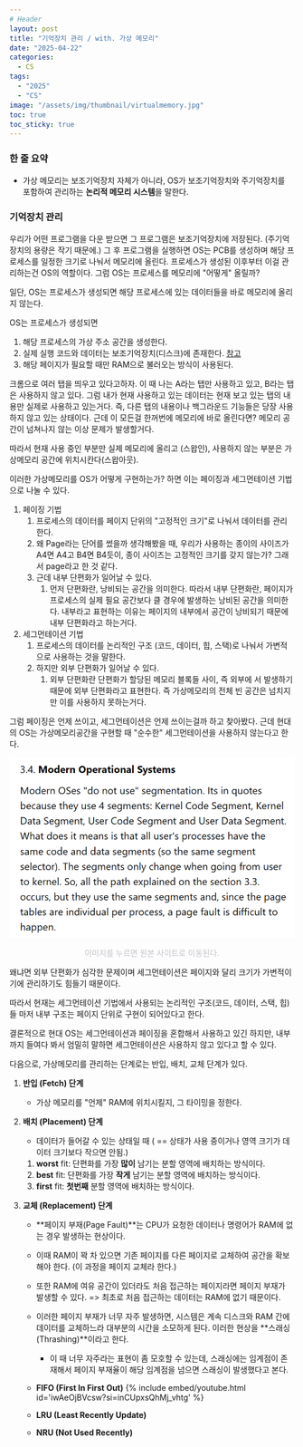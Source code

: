```yaml
---
# Header
layout: post
title: "기억장치 관리 / with. 가상 메모리"
date: "2025-04-22"
categories:
  - CS
tags: 
  - "2025"
  - "CS"
image: "/assets/img/thumbnail/virtualmemory.jpg"
toc: true
toc_sticky: true
---
```


### 한 줄 요약
- 가상 메모리는 보조기억장치 자체가 아니라, OS가 보조기억장치와 주기억장치를 포함하여 관리하는 **논리적 메모리 시스템**을 말한다.

### 기억장치 관리
우리가 어떤 프로그램을 다운 받으면 그 프로그램은 보조기억장치에 저장된다. (주기억장치의 용량은 작기 때문에.) 
그 후 프로그램을 실행하면 OS는 PCB를 생성하며 해당 프로세스를 일정한 크기로 나눠서 메모리에 올린다.
프로세스가 생성된 이후부터 이걸 관리하는건 OS의 역할이다. 그럼 OS는 프로세스를 메모리에 "어떻게" 올릴까?

일단, OS는 프로세스가 생성되면 해당 프로세스에 있는 데이터들을 바로 메모리에 올리지 않는다.

OS는 프로세스가 생성되면 
1. 해당 프로세스의 가상 주소 공간을 생성한다.
2. 실제 실행 코드와 데이터는 보조기억장치(디스크)에 존재한다. [참고](https://dpwls02142.github.io/posts/itertools-%EB%9D%BC%EC%9D%B4%EB%B8%8C%EB%9F%AC%EB%A6%AC%EC%99%80-%EB%A9%94%EB%AA%A8%EB%A6%AC-%EA%B5%AC%EC%A1%B0/#%EA%B7%B8%EB%9F%BC-ram%EC%97%90-%EC%96%B4%EB%96%BB%EA%B2%8C-%EC%A0%81%EC%9E%AC%EA%B0%80-%EB%90%98%EB%8A%94%EA%B0%80)
3. 해당 페이지가 필요할 때만 RAM으로 불러오는 방식이 사용된다.

크롬으로 여러 탭을 띄우고 있다고하자. 이 때 나는 A라는 탭만 사용하고 있고, B라는 탭은 사용하지 않고 있다. 그럼 내가 현재 사용하고 있는 데이터는 현재 보고 있는 탭의 내용만 실제로 사용하고 있는거다. 즉, 다른 탭의 내용이나 백그라운드 기능들은 당장 사용하지 않고 있는 상태이다. 근데 이 모든걸 한꺼번에 메모리에 바로 올린다면? 메모리 공간이 넘쳐나지 않는 이상 문제가 발생할거다.

따라서 현재 사용 중인 부분만 실제 메모리에 올리고 (스왑인), 사용하지 않는 부분은 가상메모리 공간에 위치시칸다(스왑아웃).

이러한 가상메모리를 OS가 어떻게 구현하는가? 하면 이는 페이징과 세그먼테이션 기법으로 나눌 수 있다.
1. 페이징 기법
	1. 프로세스의 데이터를 페이지 단위의 "고정적인 크기"로 나눠서 데이터를 관리한다.
	2. 왜 Page라는 단어를 썼을까 생각해봤을 때, 우리가 사용하는 종이의 사이즈가 A4면 A4고 B4면 B4듯이, 종이 사이즈는 고정적인 크기를 갖지 않는가? 그래서 page라고 한 것 같다.
	3. 근데 내부 단편화가 일어날 수 있다.
		1. 먼저 단편화란, 낭비되는 공간을 의미한다. 따라서 내부 단편화란, 페이지가 프로세스의 실제 필요 공간보다 클 경우에 발생하는 낭비된 공간을 의미한다. 내부라고 표현하는 이유는 페이지의 내부에서 공간이 낭비되기 때문에 내부 단편화라고 하는거다.
2. 세그먼테이션 기법
	1. 프로세스의 데이터를 논리적인 구조 (코드, 데이터, 힙, 스택)로 나눠서 가변적으로 사용하는 것을 말한다.
	2. 하지만 외부 단편화가 일어날 수 있다.
		1. 외부 단편화란 단편화가 할당된 메모리 블록들 사이, 즉 외부에 서 발생하기 때문에 외부 단편화라고 표현한다. 즉 가상메모리의 전체 빈 공간은 넘치지만 이를 사용하지 못하는거다. 

그럼 페이징은 언제 쓰이고, 세그먼테이션은 언제 쓰이는걸까 하고 찾아봤다. 근데 현대의 OS는 가상메모리공간을 구현할 때 "순수한" 세그먼테이션을 사용하지 않는다고 한다. 

<p align="center"><a href="https://stackoverflow.com/questions/24358105/do-modern-oss-use-paging-and-segmentation"><img src= "/assets/img/posts/250422/1.png" alt="dd"></a></p>
<p align="center" style="color:#c3c4ca;">이미지를 누르면 원본 사이트로 이동된다.</p>

왜냐면 외부 단편화가 심각한 문제이며 세그먼테이션은 페이지와 달리 크기가 가변적이기에 관리하기도 힘들기 때문이다.

따라서 현재는 세그먼테이션 기법에서 사용되는 논리적인 구조(코드, 데이터, 스택, 힙)들 마저 내부 구조는 페이지 단위로 구현이 되어있다고 한다.

결론적으로 현대 OS는 세그먼테이션과 페이징을 혼합해서 사용하고 있긴 하지만, 내부까지 들여다 봐서 엄밀히 말하면 세그먼테이션은 사용하지 않고 있다고 할 수 있다.

다음으로, 가상메모리를 관리하는 단계로는 반입, 배치, 교체 단계가 있다.
1. **반입 (Fetch) 단계**
	- 가상 메모리를 "언제" RAM에 위치시킬지, 그 타이밍을 정한다.

2. **배치 (Placement) 단계**
	- 데이터가 들어갈 수 있는 상태일 때 ( == 상태가 사용 중이거나 영역 크기가 데이터 크기보다 작으면 안됨.)
	1. **worst** fit: 단편화를 가장 **많이** 남기는 분할 영역에 배치하는 방식이다.
	2. **best** fit: 단편화를 가장 **작게** 남기는 분할 영역에 배치하는 방식이다.
	3. **first** fit: **첫번째** 분할 영역에 배치하는 방식이다.

3. **교체 (Replacement) 단계**
	- **페이지 부재(Page Fault)**는 CPU가 요청한 데이터나 명령어가 RAM에 없는 경우 발생하는 현상이다.
	- 이때 RAM이 꽉 차 있으면 기존 페이지를 다른 페이지로 교체하여 공간을 확보해야 한다. (이 과정을 페이지 교체라 한다.)
	- 또한 RAM에 여유 공간이 있더라도 처음 접근하는 페이지라면 페이지 부재가 발생할 수 있다. => 최초로 처음 접근하는 데이터는 RAM에 없기 때문이다.
	- 이러한 페이지 부재가 너무 자주 발생하면, 시스템은 계속 디스크와 RAM 간에 데이터를 교체하느라 대부분의 시간을 소모하게 된다. 이러한 현상을 **스래싱(Thrashing)**이라고 한다.
		- 이 때 너무 자주라는 표현이 좀 모호할 수 있는데, 스래싱에는 임계점이 존재해서 페이지 부재율이 해당 임계점을 넘으면 스래싱이 발생했다고 본다.

	- **FIFO (First In First Out)**
	{% include embed/youtube.html id='iwAeOjBVcsw?si=inCUpxsQhMj_vhtg' %}
	- **LRU (Least Recently Update)**
	- **NRU (Not Used Recently)**
